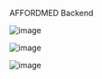 AFFORDMED Backend 


![image](https://github.com/user-attachments/assets/bb5c808a-c5e3-47b9-86dc-551fd691493f)


![image](https://github.com/user-attachments/assets/4690258e-dbdc-4c83-a661-6400629a4228)

![image](https://github.com/user-attachments/assets/95e05968-6c78-4a6f-bc29-be2a6ed94bf4)
